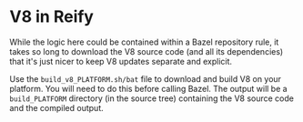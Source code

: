 # V8 in Reify

While the logic here could be contained within a Bazel repository rule, it takes
so long to download the V8 source code (and all its dependencies) that it's just
nicer to keep V8 updates separate and explicit.

Use the `build_v8_PLATFORM.sh/bat` file to download and build V8 on your
platform. You will need to do this before calling Bazel.  The output will be a
`build_PLATFORM` directory (in the source tree) containing the V8 source code
and the compiled output.
